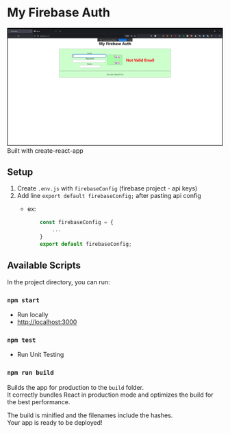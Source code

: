 # My Firebase Auth

![Use case video](./UseExample.gif)
Built with create-react-app

## Setup

1. Create `.env.js` with `firebaseConfig` (firebase project - api keys)
2. Add line `export default firebaseConfig;` after pasting api config
    - ex:

        ```js
            const firebaseConfig = {
                ...
            }
            export default firebaseConfig;
        ```

## Available Scripts

In the project directory, you can run:

### `npm start`

- Run locally
- [http://localhost:3000](http://localhost:3000)

### `npm test`

- Run Unit Testing

### `npm run build`

Builds the app for production to the `build` folder.\
It correctly bundles React in production mode and optimizes the build for the best performance.

The build is minified and the filenames include the hashes.\
Your app is ready to be deployed!
